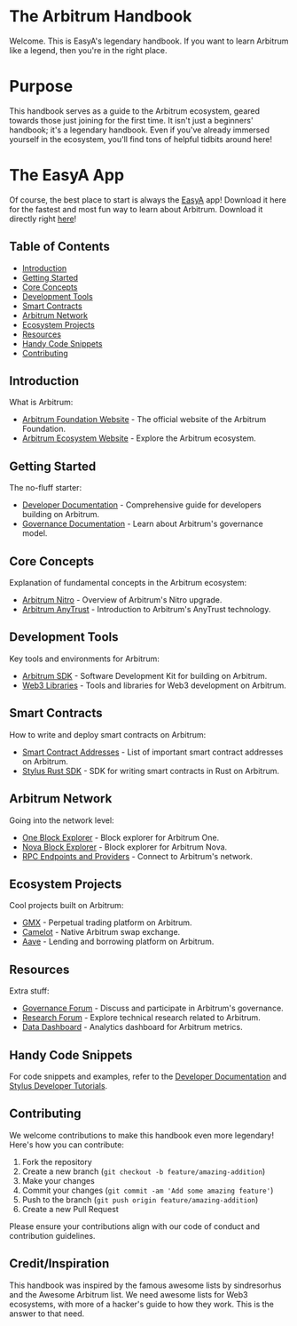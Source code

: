 # The Arbitrum Handbook

Welcome. This is EasyA's legendary handbook. If you want to learn Arbitrum like a legend, then you're in the right place.

# Purpose

This handbook serves as a guide to the Arbitrum ecosystem, geared towards those just joining for the first time. It isn't just a beginners' handbook; it's a legendary handbook. Even if you've already immersed yourself in the ecosystem, you'll find tons of helpful tidbits around here!

# The EasyA App

Of course, the best place to start is always the [EasyA](https://www.easya.io) app! Download it here for the fastest and most fun way to learn about Arbitrum. Download it directly right [here](https://links.easya.io/links/gotoapp)!

## Table of Contents

- [Introduction](#introduction)
- [Getting Started](#getting-started)
- [Core Concepts](#core-concepts)
- [Development Tools](#development-tools)
- [Smart Contracts](#smart-contracts)
- [Arbitrum Network](#arbitrum-network)
- [Ecosystem Projects](#ecosystem-projects)
- [Resources](#resources)
- [Handy Code Snippets](#handy-code-snippets)
- [Contributing](#contributing)

## Introduction

What is Arbitrum:

- [Arbitrum Foundation Website](https://arbitrum.foundation/) - The official website of the Arbitrum Foundation.
- [Arbitrum Ecosystem Website](https://arbitrum.io/) - Explore the Arbitrum ecosystem.

## Getting Started

The no-fluff starter:

- [Developer Documentation](https://docs.arbitrum.io/) - Comprehensive guide for developers building on Arbitrum.
- [Governance Documentation](https://docs.arbitrum.foundation/gentle-intro-dao-governance) - Learn about Arbitrum's governance model.

## Core Concepts

Explanation of fundamental concepts in the Arbitrum ecosystem:

- [Arbitrum Nitro](https://medium.com/offchainlabs/arbitrum-nitro-one-small-step-for-l2-one-giant-leap-for-ethereum-bc9108047450) - Overview of Arbitrum's Nitro upgrade.
- [Arbitrum AnyTrust](https://medium.com/offchainlabs/introducing-anytrust-chains-cheaper-faster-l2-chains-with-minimal-trust-assumptions-31def59eb8d7) - Introduction to Arbitrum's AnyTrust technology.

## Development Tools

Key tools and environments for Arbitrum:

- [Arbitrum SDK](https://docs.arbitrum.io/sdk) - Software Development Kit for building on Arbitrum.
- [Web3 Libraries](https://docs.arbitrum.io/for-devs/dev-tools-and-resources/web3-libraries-tools) - Tools and libraries for Web3 development on Arbitrum.

## Smart Contracts

How to write and deploy smart contracts on Arbitrum:

- [Smart Contract Addresses](https://docs.arbitrum.io/for-devs/useful-addresses) - List of important smart contract addresses on Arbitrum.
- [Stylus Rust SDK](https://docs.arbitrum.io/stylus/reference/stylus-sdk) - SDK for writing smart contracts in Rust on Arbitrum.

## Arbitrum Network

Going into the network level:

- [One Block Explorer](https://arbiscan.io/) - Block explorer for Arbitrum One.
- [Nova Block Explorer](https://nova.arbiscan.io/) - Block explorer for Arbitrum Nova.
- [RPC Endpoints and Providers](https://www.alchemy.com/chain-connect/chain/arbitrum-one) - Connect to Arbitrum's network.

## Ecosystem Projects

Cool projects built on Arbitrum:

- [GMX](https://gmx.io/#/) - Perpetual trading platform on Arbitrum.
- [Camelot](https://app.camelot.exchange/) - Native Arbitrum swap exchange.
- [Aave](https://aave.com/) - Lending and borrowing platform on Arbitrum.

## Resources

Extra stuff:

- [Governance Forum](https://forum.arbitrum.foundation/) - Discuss and participate in Arbitrum's governance.
- [Research Forum](https://research.arbitrum.io/) - Explore technical research related to Arbitrum.
- [Data Dashboard](https://dune.com/Henrystats/arbitrum-metrics) - Analytics dashboard for Arbitrum metrics.

## Handy Code Snippets

For code snippets and examples, refer to the [Developer Documentation](https://docs.arbitrum.io/) and [Stylus Developer Tutorials](https://www.youtube.com/playlist?list=PLxKYuiL1TUuIkQmn5Mz7fVKZiM6vbwL5f).

## Contributing

We welcome contributions to make this handbook even more legendary! Here's how you can contribute:

1. Fork the repository
2. Create a new branch (`git checkout -b feature/amazing-addition`)
3. Make your changes
4. Commit your changes (`git commit -am 'Add some amazing feature'`)
5. Push to the branch (`git push origin feature/amazing-addition`)
6. Create a new Pull Request

Please ensure your contributions align with our code of conduct and contribution guidelines.

## Credit/Inspiration

This handbook was inspired by the famous awesome lists by sindresorhus and the Awesome Arbitrum list. We need awesome lists for Web3 ecosystems, with more of a hacker's guide to how they work. This is the answer to that need.

